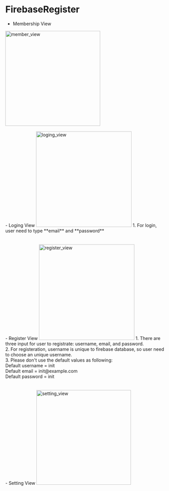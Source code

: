 # FirebaseRegister

- Membership View
<img width="296" alt="member_view" src="https://user-images.githubusercontent.com/44397290/158119011-d8372b9c-2a78-4e71-966e-d0e69a925726.png">

<br />
<br />
- Loging View
<img width="298" alt="loging_view" src="https://user-images.githubusercontent.com/44397290/158119016-b47f2552-8ee6-420f-92eb-097102bf3c2b.png">
1. For login, user need to type **email** and **password** <br />

<br />
<br />
- Register View
<img width="298" alt="register_view" src="https://user-images.githubusercontent.com/44397290/158119019-7f00d8f4-e5c0-4f06-9a56-e2ce7b7ce32a.png">
1. There are three input for user to registrate: username, email, and password. <br />
2. For registeration, username is unique to firebase database, so user need to choose an unique username. <br />
3. Please don't use the default values as following: <br />
Default username = init <br />
Default email = init@example.com <br />
Default password = init <br />

<br />
<br />
- Setting View
<img width="295" alt="setting_view" src="https://user-images.githubusercontent.com/44397290/158119005-5ec7a15b-1dfe-4e3d-8adb-1fc961bb9f69.png">

